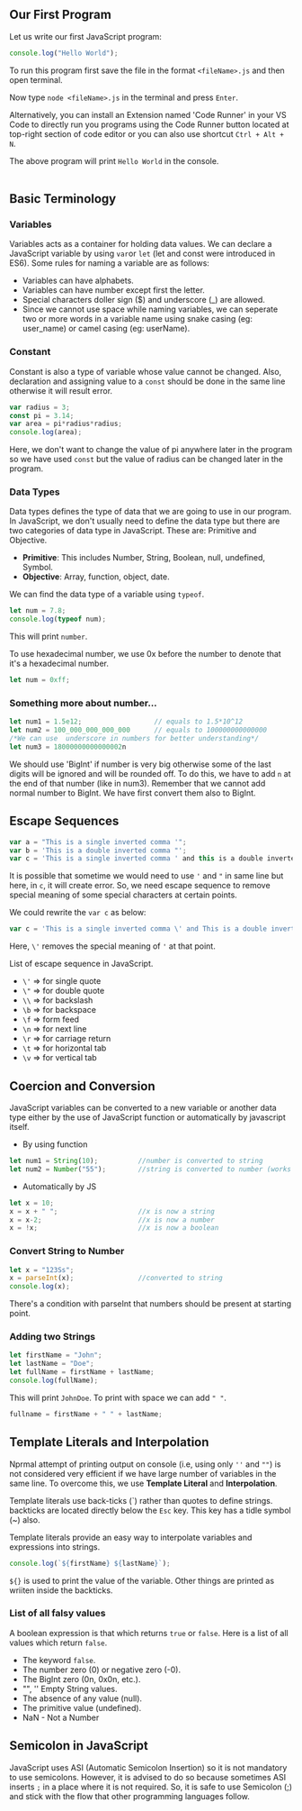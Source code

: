 ## Our First Program
Let us write our first JavaScript program:
```js
console.log("Hello World");
```
To run this program first save the file in the format `<fileName>.js` and then open terminal.

Now type `node <fileName>.js` in the terminal and press `Enter`.

Alternatively, you can install an Extension named 'Code Runner' in your VS Code to directly run you programs using the Code Runner button located at top-right section of code editor or you can also use shortcut `Ctrl + Alt + N`.

The above program will print `Hello World` in the console.
<br><br>

## Basic Terminology
### Variables
Variables acts as a container for holding data values. We can declare a JavaScript variable by using `var`or `let` (let and const were introduced in ES6). Some rules for naming a variable are as follows:
- Variables can have alphabets.
- Variables can have number except first the letter.
- Special characters doller sign ($) and underscore (_) are allowed.
- Since we cannot use space while naming variables, we can seperate two or more words in a variable name using snake casing (eg: user_name) or camel casing (eg: userName).

### Constant
Constant is also a type of variable whose value cannot be changed. Also, declaration and assigning value to a `const` should be done in the same line otherwise it will result error.

```js
var radius = 3;
const pi = 3.14;
var area = pi*radius*radius;
console.log(area);
```

Here, we don't want to change the value of pi anywhere later in the program so we have used `const` but the value of radius can be changed later in the program.

### Data Types
Data types defines the type of data that we are going to use in our program. In JavaScript, we don't usually need to define the data type but there are two categories of data type in JavaScript. These are: Primitive and Objective.

- **Primitive**: This includes Number, String, Boolean, null, undefined, Symbol.
- **Objective**: Array, function, object, date.

We can find the data type of a variable using `typeof`.
```js
let num = 7.8;
console.log(typeof num);
```
This will print `number`.

To use hexadecimal number, we use 0x before the number to denote that it's a hexadecimal number.
```js
let num = 0xff;
```

### Something more about number...
```js
let num1 = 1.5e12;                  // equals to 1.5*10^12
let num2 = 100_000_000_000_000      // equals to 100000000000000 
/*We can use  underscore in numbers for better understanding*/
let num3 = 18000000000000002n 
```
We should use 'BigInt' if number is very big otherwise some of the last digits will be ignored and will be rounded off. To do this, we have to add `n` at the end of that number (like in num3). Remember that we cannot add normal number to BigInt. We have first convert them also to BigInt.

## Escape Sequences
```js
var a = "This is a single inverted comma '";
var b = 'This is a double inverted comma "';
var c = 'This is a single inverted comma ' and this is a double inverted comma "';
```
It is possible that sometime we would need to use `'` and `"` in same line but here, in `c`, it will create error. So, we need escape sequence to remove special meaning of some special characters at certain points.

We could rewrite the `var c` as below:
```js
var c = 'This is a single inverted comma \' and This is a double inverted comma "';
```
Here, `\'` removes the special meaning of `'` at that point.

List of escape sequence in JavaScript.

- `\'` => for single quote<br> 
- `\"` => for double quote<br> 
- `\\` => for backslash<br> 
- `\b` => for backspace<br> 
- `\f` => form feed<br> 
- `\n` => for next line<br> 
- `\r` => for carriage return<br> 
- `\t` => for horizontal tab<br> 
- `\v` => for vertical tab<br> 

## Coercion and Conversion
JavaScript variables can be converted to a new variable or another data type either by the use of JavaScript function or automatically by javascript itself. 

* By using function
```js
let num1 = String(10);          //number is converted to string
let num2 = Number("55");        //string is converted to number (works if string value contains number only)
```
* Automatically by JS
```js
let x = 10;
x = x + " ";                    //x is now a string
x = x-2;                        //x is now a number
x = !x;                         //x is now a boolean
```

### Convert String to Number
```js
let x = "123Ss";
x = parseInt(x);                //converted to string
console.log(x);
```
There's a condition with parseInt that numbers should be present at starting point. 

### Adding two Strings
```js
let firstName = "John";
let lastName = "Doe";
let fullName = firstName + lastName;
console.log(fullName);
```
This will print `JohnDoe`. To print with space we can add `" "`.
```js
fullname = firstName + " " + lastName;
```

## Template Literals and Interpolation
Nprmal attempt of printing output on console (i.e, using only `''` and `""`) is not considered very efficient if we have large number of variables in the same line. To overcome this, we use **Template Literal** and **Interpolation**.

Template literals use back-ticks (\`) rather than quotes to define strings. backticks are located directly below the `Esc` key. This key has a tidle symbol (~) also.

Template literals provide an easy way to interpolate variables and expressions into strings.

```js
console.log(`${firstName} ${lastName}`);
```
`${}` is used to print the value of the variable. Other things are printed as wriiten inside the backticks.

### List of all falsy values
A boolean expression is that which returns `true` or `false`. Here is a list of all values which return `false`.

* The keyword `false`.
* The number zero (0) or negative zero (-0).
* The BigInt zero (0n, 0x0n, etc.).
* "", '' Empty String values.
* The absence of any value (null).
* The primitive value (undefined).
* NaN - Not a Number

## Semicolon in JavaScript
JavaScript uses ASI (Automatic Semicolon Insertion) so it is not mandatory to use semicolons. However, it is advised to do so because sometimes ASI inserts `;` in a place where it is not required. So, it is safe to use Semicolon (;) and stick with the flow that other programming languages follow.
<br><br>
